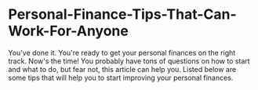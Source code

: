 # Personal-Finance-Tips-That-Can-Work-For-Anyone
You've done it. You're ready to get your personal finances on the right track. Now's the time! You probably have tons of questions on how to start and what to do, but fear not, this article can help you. Listed below are some tips that will help you to start improving your personal finances.
